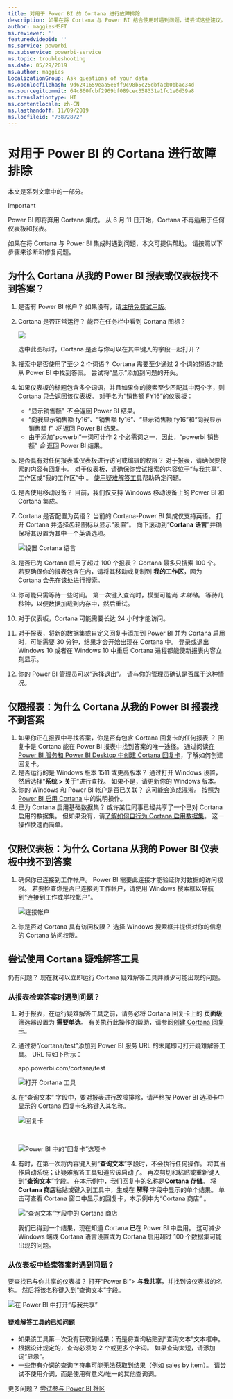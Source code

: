 ```yaml
---
title: 对用于 Power BI 的 Cortana 进行故障排除
description: 如果在将 Cortana 与 Power BI 结合使用时遇到问题，请尝试这些建议。
author: maggiesMSFT
ms.reviewer: ''
featuredvideoid: ''
ms.service: powerbi
ms.subservice: powerbi-service
ms.topic: troubleshooting
ms.date: 05/29/2019
ms.author: maggies
LocalizationGroup: Ask questions of your data
ms.openlocfilehash: 9d6241659eaa5e6ff9c98b5c25dbfacb0bbac34d
ms.sourcegitcommit: 64c860fcbf2969bf089cec358331a1fc1e0d39a8
ms.translationtype: HT
ms.contentlocale: zh-CN
ms.lasthandoff: 11/09/2019
ms.locfileid: "73872872"
---
```

# <a name="troubleshoot-cortana-for-power-bi"></a>对用于 Power BI 的 Cortana 进行故障排除
本文是系列文章中的一部分。 

> [!IMPORTANT]
> Power BI 即将弃用 Cortana 集成。 从 6 月 11 日开始，Cortana 不再适用于任何仪表板和报表。

如果在将 Cortana 与 Power BI 集成时遇到问题，本文可提供帮助。 请按照以下步骤来诊断和修复问题。

## <a name="why-doesnt-cortana-find-answers-from-my-power-bi-reports-or-dashboards"></a>为什么 Cortana 从我的 Power BI 报表或仪表板找不到答案？
1. 是否有 Power BI 帐户？  如果没有，请[注册免费试用版](https://powerbi.microsoft.com/get-started/)。
2. Cortana 是否正常运行？  能否在任务栏中看到 Cortana 图标？

    ![](media/service-cortana-troubleshoot/power-bi-cortana-icon.png)

    选中此图标时，Cortana 是否与你可以在其中键入的字段一起打开？
3. 搜索中是否使用了至少 2 个词语？ Cortana 需要至少通过 2 个词的短语才能从 Power BI 中找到答案。 尝试将“显示”添加到问题的开头。
4. 如果仪表板的标题包含多个词语，并且如果你的搜索至少匹配其中两个字，则 Cortana 只会返回该仪表板。 对于名为“销售额 FY16”的仪表板：

   * “显示销售额” *不* 会返回 Power BI 结果。   
   * “向我显示销售额 fy16”、“销售额 fy16”、“显示销售额 fy16”和“向我显示销售额 f” *将* 返回 Power BI 结果。    
   * 由于添加“powerbi”一词可计作 2 个必需词之一，因此，“powerbi 销售额” *会* 返回 Power BI 结果。
5. 是否具有对任何报表或仪表板进行访问或编辑的权限？ 对于报表，请确保要搜索的内容有[回复卡](service-cortana-answer-cards.md)。  对于仪表板，请确保你尝试搜索的内容位于“与我共享”、工作区或“我的工作区”中   。 [使用疑难解答工具](#try-the-cortana-troubleshooting-tool)帮助确定问题。
6. 是否使用移动设备？  目前，我们仅支持 Windows 移动设备上的 Power BI 和 Cortana 集成。
7. Cortana 是否配置为英语？  当前的 Cortana-Power BI 集成仅支持英语。 打开 Cortana 并选择齿轮图标以显示“设置”。 向下滚动到“**Cortana 语言**”并确保将其设置为其中一个英语选项。

   ![设置 Cortana 语言](media/service-cortana-troubleshoot/power-bi-cortana-language.png)
8. 是否已为 Cortana 启用了超过 100 个报表？  Cortana 最多只搜索 100 个。  若要确保你的报表包含在内，请将其移动或复制到 **我的工作区**，因为 Cortana 会先在该处进行搜索。
9. 你可能只需等待一些时间。 第一次键入查询时，模型可能尚 *未就绪*。 等待几秒钟，以便数据加载到内存中，然后重试。
10. 对于仪表板，Cortana 可能需要长达 24 小时才能访问。    
11. 对于报表，将新的数据集或自定义回复卡添加到 Power BI 并为 Cortana 启用时，可能需要 30 分钟，结果才会开始出现在 Cortana 中。 登录或退出 Windows 10 或者在 Windows 10 中重启 Cortana 进程都能使新报表内容立刻显示。  
12. 你的 Power BI 管理员可以“选择退出”。 请与你的管理员确认是否属于这种情况。

## <a name="reports-only-why-doesnt-cortana-find-answers-from-my-power-bi-reports"></a>仅限报表：为什么 Cortana 从我的 Power BI 报表找不到答案
1. 如果你正在报表中寻找答案，你是否有包含 Cortana 回复卡的任何报表  ？ 回复卡是 Cortana 能在 Power BI 报表中找到答案的唯一途径。  通过阅读[在 Power BI 服务和 Power BI Desktop 中创建 Cortana 回复卡](service-cortana-answer-cards.md)，了解如何创建回复卡。
2. 是否运行的是 Windows 版本 1511 或更高版本？  通过打开 Windows 设置，然后选择“**系统 > 关于**”进行查找。 如果不是，请更新你的 Windows 版本。
3. 你的 Windows 和 Power BI 帐户是否已关联？ 这可能会造成混淆。 按照[为 Power BI 启用 Cortana](service-cortana-enable.md#add-your-power-bi-credentials-to-windows) 中的说明操作。
4. 已为 Cortana 启用基础数据集？ 或许某位同事已经共享了一个已对 Cortana 启用的数据集。 但如果没有，请[了解如何自行为 Cortana 启用数据集](service-cortana-enable.md)。 这一操作快速而简单。

## <a name="dashboards-only-why-doesnt-cortana-find-answers-from-my-power-bi-dashboards"></a>仅限仪表板：为什么 Cortana 从我的 Power BI 仪表板中找不到答案
1. 确保你已连接到工作帐户。 Power BI 需要此连接才能验证你对数据的访问权限。 若要检查你是否已连接到工作帐户，请使用 Windows 搜索框以导航到“连接到工作或学校帐户”。  

    ![连接帐户](media/service-cortana-troubleshoot/power-bi-cortana-connect.png)
2. 你是否对 Cortana 具有访问权限？ 选择 Windows 搜索框并提供对你的信息的 Cortana 访问权限。

## <a name="try-the-cortana-troubleshooting-tool"></a>尝试使用 Cortana 疑难解答工具
仍有问题？  现在就可以立即运行 Cortana 疑难解答工具并减少可能出现的问题。

### <a name="having-trouble-retrieving-answers-from-a-report"></a>从报表检索答案时遇到问题？
1. 对于报表，在运行疑难解答工具之前，请务必将 Cortana 回复卡上的 **页面级**筛选器设置为 **需要单选**。 有关执行此操作的帮助，请参阅[创建 Cortana 回复卡](service-cortana-answer-cards.md)。
2. 通过将“/cortana/test”添加到 Power BI 服务 URL 的末尾即可打开疑难解答工具。 URL 应如下所示：

   app.powerbi.com/cortana/test

   ![打开 Cortana 工具](media/service-cortana-troubleshoot/power-bi-cortana-tool2.png)
3. 在“查询文本”  字段中，要对报表进行故障排除，请严格按 Power BI 选项卡中显示的 Cortana 回复卡名称键入其名称。

   ![回复卡](media/service-cortana-troubleshoot/power-bi-answer-card-new.png)

   <br>

   ![Power BI 中的“回复卡”选项卡](media/service-cortana-troubleshoot/power-bi-answer-card2.png)
4. 有时，在第一次将内容键入到“**查询文本**”字段时，不会执行任何操作。 将其当作启动系统；让疑难解答工具知道应该启动了。 再次剪切和粘贴或重新键入到“**查询文本**”字段。 在本示例中，我们回复卡的名称是**Cortana 存储**。 将 **Cortana 商店**粘贴或键入到工具中，生成在 **解释** 字段中显示的单个结果。 单击可查看 Cortana 窗口中显示的回复卡，本示例中为“Cortana 商店”  。

   ![“查询文本”字段中的 Cortana 商店](media/service-cortana-troubleshoot/power-bi-utterance.png)

   我们已得到一个结果，现在知道 Cortana **已**在 Power BI 中启用。 这可减少 Windows 端或 Cortana 语言设置或为 Cortana 启用超过 100 个数据集可能出现的问题。

### <a name="having-trouble-retrieving-answers-from-a-dashboard"></a>从仪表板中检索答案时遇到问题？
要查找已与你共享的仪表板？  打开“Power BI”> **与我共享**，并找到该仪表板的名称。  然后将该名称键入到“查询文本”字段。 

![在 Power BI 中打开“与我共享”](media/service-cortana-troubleshoot/power-bi-cortana-shared-with-me.png)


#### <a name="troubleshooting-tool-known-issues"></a>疑难解答工具的已知问题
* 如果该工具第一次没有获取到结果；而是将查询粘贴到“查询文本”文本框中。
* 根据设计规定的，查询必须为 2 个或更多个字词。  如果查询太短，请添加词“显示”。
* 一些带有介词的查询字符串可能无法获取到结果（例如 sales by item）。 请尝试不使用介词，而是使用有意义/唯一的其他查询词。

更多问题？ [尝试参与 Power BI 社区](https://community.powerbi.com/)
